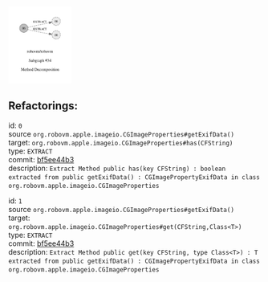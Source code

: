 <img src=subgraph_atomic_34.svg width=25%>

## Refactorings:

id: `0`\
source `org.robovm.apple.imageio.CGImageProperties#getExifData()`\
target: `org.robovm.apple.imageio.CGImageProperties#has(CFString)`\
type: `EXTRACT`\
commit: [bf5ee44b3](https://github.com/robovm/robovm/commit/bf5ee44b3b576e01ab09cae9f50300417b01dc07)\
description: `Extract Method public has(key CFString) : boolean extracted from public getExifData() : CGImagePropertyExifData in class org.robovm.apple.imageio.CGImageProperties`

id: `1`\
source `org.robovm.apple.imageio.CGImageProperties#getExifData()`\
target: `org.robovm.apple.imageio.CGImageProperties#get(CFString,Class<T>)`\
type: `EXTRACT`\
commit: [bf5ee44b3](https://github.com/robovm/robovm/commit/bf5ee44b3b576e01ab09cae9f50300417b01dc07)\
description: `Extract Method public get(key CFString, type Class<T>) : T extracted from public getExifData() : CGImagePropertyExifData in class org.robovm.apple.imageio.CGImageProperties`

